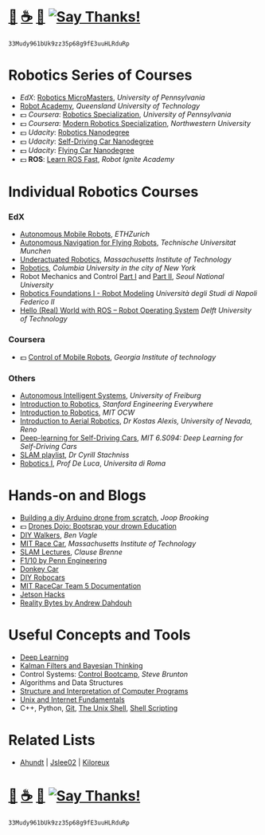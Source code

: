 # [🐳](https://mithi.github.io/deep-blueberry) [☕️](https://ko-fi.com/minimithi) [🧧](https://www.paypal.me/minimithi) [![Say Thanks!](https://img.shields.io/badge/Say%20Thanks-!-1EAEDB.svg)](https://saythanks.io/to/mithi) 
```
33Mudy961bUk9zz35p68g9fE3uuHLRduRp
```

# Robotics Series of Courses

- _EdX_: [Robotics MicroMasters][4], _University of Pennsylvania_
- [Robot Academy][5], _Queensland University of Technology_
- :dollar: _Coursera_: [Robotics Specialization][3], _University of Pennsylvania_
- :dollar: _Coursera_: [Modern Robotics Specialization](https://www.coursera.org/specializations/modernrobotics), _Northwestern University_ 
- :dollar: _Udacity_: [Robotics Nanodegree][1]
- :dollar: _Udacity_: [Self-Driving Car Nanodegree][2]
- :dollar: _Udacity_: [Flying Car Nanodegree](https://www.udacity.com/course/flying-car-nanodegree--nd787)
- :dollar: **ROS**: [Learn ROS Fast][14], _Robot Ignite Academy_

[1]: https://www.udacity.com/robotics
[2]: https://www.udacity.com/drive
[3]: https://www.coursera.org/specializations/robotics
[4]: https://www.edx.org/micromasters/pennx-robotics
[5]: http://robotacademy.net.au
[6]: https://www.coursera.org/specializations/algorithms
[14]: http://www.theconstructsim.com/construct-learn-develop-robots-using-ros/robotigniteacademy_learnros/

# Individual Robotics Courses

### EdX
- [Autonomous Mobile Robots][21], _ETHZurich_
- [Autonomous Navigation for Flying Robots][22], _Technische Universitat Munchen_
- [Underactuated Robotics][23], _Massachusetts Institute of Technology_
- [Robotics][24], _Columbia University in the city of New York_
- Robot Mechanics and Control [Part I][25] and [Part II][26], _Seoul National University_
- [Robotics Foundations I - Robot Modeling][74] _Università degli Studi di Napoli Federico II_
- [Hello (Real) World with ROS – Robot Operating System][75] _Delft University of Technology_

### Coursera
- :dollar: [Control of Mobile Robots][27], _Georgia Institute of technology_

### Others
- [Autonomous Intelligent Systems][28], _University of Freiburg_
- [Introduction to Robotics][31], _Stanford Engineering Everywhere_
- [Introduction to Robotics][33], _MIT OCW_
- [Introduction to Aerial Robotics][43], _Dr Kostas Alexis, University of Nevada, Reno_
- [Deep-learning for Self-Driving Cars][48], _MIT 6.S094: Deep Learning for Self-Driving Cars_
- [SLAM playlist][62], _Dr Cyrill Stachniss_
- [Robotics I][66], _Prof De Luca_, _Universita di Roma_

[21]: https://www.edx.org/course/autonomous-mobile-robots-ethx-amrx-2
[22]: https://www.edx.org/course/autonomous-navigation-flying-robots-tumx-autonavx-0
[23]: https://www.edx.org/course/underactuated-robotics-mitx-6-832x-0
[24]: https://www.edx.org/course/robotics-columbiax-csmm-103x#!
[25]: https://www.edx.org/course/robot-mechanics-control-part-i-snux-snu446-345-1x
[26]: https://www.edx.org/course/robot-mechanics-control-part-ii-snux-snu446-345-2x
[27]: https://www.coursera.org/learn/mobile-robot
[28]: http://ais.informatik.uni-freiburg.de/teaching/ss16/robotics/index_en.php
[31]: https://see.stanford.edu/Course/CS223A
[33]: https://ocw.mit.edu/courses/mechanical-engineering/2-12-introduction-to-robotics-fall-2005/lecture-notes/
[43]: http://www.kostasalexis.com/introduction-to-aerial-robotics.html
[48]: http://selfdrivingcars.mit.edu/
[66]: https://www.youtube.com/watch?v=pitZv3PuVMw&list=PLAQopGWlIcyaqDBW1zSKx7lHfVcOmWSWt
[62]: https://www.youtube.com/watch?v=V9qQc5X7O0k&list=PLgnQpQtFTOGQECnBvZSV61oxTrkPut-nc
[74]: https://www.edx.org/course/robotics-foundations-i-robot-modeling
[75]: https://www.edx.org/course/hello-real-world-with-ros-robot-operating-system


# Hands-on and Blogs
- [Building a diy Arduino drone from scratch][76], _Joop Brooking_
- :dollar: [Drones Dojo: Bootsrap your drown Education][77]
- [DIY Walkers][78], _Ben Vagle_
- [MIT Race Car][29], _Massachusetts Institute of Technology_
- [SLAM Lectures][30], _Clause Brenne_
- [F1/10 by Penn Engineering ][59]
- [Donkey Car](http://www.donkeycar.com/)
- [DIY Robocars](http://diyrobocars.com/)
- [MIT RaceCar Team 5 Documentation](https://mit-racecar.github.io/6.141-spring-2016-team-5-documentation/)
- [Jetson Hacks][60]
- [Reality Bytes by Andrew Dahdouh](https://realitybytes.blog/)

[29]: https://mit-racecar.github.io
[30]: https://www.youtube.com/watch?v=B2qzYCeT9oQ&list=PLpUPoM7Rgzi_7YWn14Va2FODh7LzADBSm
[59]: http://f1tenth.org/lectures
[60]: http://www.jetsonhacks.com/
[76]: http://www.brokking.net/ymfc-32_main.html
[77]: https://dojofordrones.com/
[78]: https://www.diywalkers.com/

# Useful Concepts and Tools
- [Deep Learning](https://mithi.github.io/deep-blueberry/)
- [Kalman Filters and Bayesian Thinking][55]
- Control Systems: [Control Bootcamp][19], _Steve Brunton_
- Algorithms and Data Structures
- [Structure and Interpretation of Computer Programs][39]
- [Unix and Internet Fundamentals][73]
- C++, Python, [Git][71], [The Unix Shell][57], [Shell Scripting][56]

[56]: https://www.shellscript.sh/
[57]: https://swcarpentry.github.io/shell-novice/
[55]: https://github.com/rlabbe/Kalman-and-Bayesian-Filters-in-Python/
[19]: https://youtu.be/Pi7l8mMjYVE?list=PLMrJAkhIeNNR20Mz-VpzgfQs5zrYi085m
[39]: https://groups.csail.mit.edu/mac/classes/6.001/abelson-sussman-lectures/
[53]: http://docs.python-guide.org/en/latest/intro/learning/
[73]: http://en.tldp.org/HOWTO/Unix-and-Internet-Fundamentals-HOWTO/
[71]: http://gitimmersion.com/

# Related Lists
- [Ahundt](https://github.com/ahundt/awesome-robotics) |
[Jslee02](https://github.com/jslee02/awesome-robotics-libraries) |
[Kiloreux](https://github.com/Kiloreux/awesome-robotics)

# [🐳](https://mithi.github.io/deep-blueberry) [☕️](https://ko-fi.com/minimithi) [🧧](https://www.paypal.me/minimithi) [![Say Thanks!](https://img.shields.io/badge/Say%20Thanks-!-1EAEDB.svg)](https://saythanks.io/to/mithi) 
```
33Mudy961bUk9zz35p68g9fE3uuHLRduRp
```
